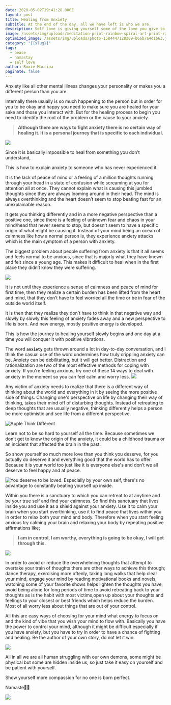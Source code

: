 ```yaml
---
date: 2020-05-02T19:41:28.000Z
layout: post
title: Healing from Anxiety
subtitle: At the end of the day, all we have left is who we are.
description: Self love is giving yourself some of the love you give to others.
image: /assets/img/uploads/meditation-print-rainbow-spiral-art-print-rainbow-fractal-wall-art-woman-print-woman-silhouette-sacred-geometry-art-spiritual-poster.jpg
optimized_image: /assets/img/uploads/photo-1584447128309-b66b7a4d1b63.jpg
category: "{{slug}}"
tags:
  - peace
  - namastay
  - self love
author: Roxie Macrina
paginate: false
---
```



Anxiety like all other mental illness changes your personality or makes you a different person than you are.

Internally there usually is so much happening to the person but in order for you to be okay and happy you need to make sure you are healed for your sake and those you interact with. But for the healing process to begin you need to identify the root of the problem or the cause to your anxiety.



> **Although there are ways to fight anxiety there is no certain way of healing it. It is a personal journey that is specific to each individual.**

![](https://i.pinimg.com/236x/71/62/9c/71629ca5d5c7dfee3017666507614bdd.jpg)


Since it is basically impossible to heal from something you don’t understand, 

This is how to explain anxiety to someone who has never experienced it.

It is the lack of peace of mind or a feeling of a million thoughts running through your head in a state of confusion while screaming at you for attention all at once. They cannot explain what is causing this jumbled thoughts since they are always looming around in their head. The mind is always overthinking and the heart doesn’t seem to stop beating fast for an unexplainable reason.

It gets you thinking differently and in a more negative perspective than a positive one, since there is a feeling of unknown fear and chaos in your mind/head that never seems to stop, but doesn’t seem to have a specific origin of what might be causing it. Instead of your mind being an ocean of calmness like how a normal person is, they experience anxiety attacks which is the main symptom of a person with anxiety. 

The biggest problem about people suffering from anxiety is that it all seems and feels normal to be anxious, since that is majorly what they have known and felt since a young age. This makes it difficult to heal when in the first place they didn’t know they were suffering.



![ ](https://i.pinimg.com/236x/8a/2e/7b/8a2e7bfca7eaea19ea873ec858e79f2e.jpg)

It is not until they experience a sense of calmness and peace of mind for first time, then they realize a certain burden has been lifted from the heart and mind, that they don’t have to feel worried all the time or be in fear of the outside world itself.

It is then that they realize they don’t have to think in that negative way and slowly by slowly this feeling of anxiety fades away and a new perspective to life is born. And new energy, mostly positive energy is developed.

This is how the journey to healing yourself slowly begins and one day at a time you will conquer it with positive vibrations.


The word **`anxiety`** gets thrown around a lot in day-to-day conversation, and I think the casual use of the word undermines how truly crippling anxiety can be. Anxiety can be debilitating, but it will get better. Distraction and rationalization are two of the most effective methods for coping with anxiety. If you're feeling anxious, try one of these 14 ways to deal with anxiety in the moment so you can feel calm and worry less.
![](https://i.pinimg.com/236x/10/0e/5f/100e5fdf053a6d023d04f0f77a1ad897.jpg)


Any victim of anxiety needs to realize that there is a different way of thinking about the world and everything in it by seeing the more positive side of things. Changing one's perspective on life by changing their way of thinking, takes their mind off of disturbing thoughts. Instead of retreating to deep thoughts that are usually negative, thinking differently helps a person be more optimistic and see life from a different perspective.


![Apple Think Different](https://i.pinimg.com/236x/4f/99/11/4f99118ed3aa8704307b77fec4c5d4c9.jpg)


Learn not to be so hard to yourself all the time. Because sometimes we don’t get to know the origin of the anxiety, it could be a childhood trauma or an incident that affected the brain in the past. 

So show yourself so much more love than you think you deserve, for you actually do deserve it and everything good that the world has to offer. Because it is your world too just like it is everyone else's and don’t we all deserve to feel happy and at peace.


![You deserve to be loved. Especially by your own self, there's no advantage to constantly beating yourself up inside.](https://i.pinimg.com/236x/72/b2/12/72b212f099f74ed06c78374c87900cc0.jpg)



Within you there is a sanctuary to which you can retreat to at anytime and be your true self and find your calmness. So find this sanctuary that lives inside you and use it as a shield against your anxiety. Use it to calm your brain when you start overthinking, use it to find peace that lives within you in order to relax both your mind and body. Therefore when you start feeling anxious try calming your brain and relaxing your body by repeating positive affirmations like;

>**I am in control, I am worthy, everything is going to be okay, I will get through this.**

![](https://i.pinimg.com/236x/cd/6d/01/cd6d014b5f80af986d17031646bf2fb6.jpg)


In order to avoid or reduce the overwhelming thoughts that attempt to overtake your train of thoughts there are other ways to achieve this through; dance therapy, exercising more oftenly, taking long walks that help clear your mind, engage your mind by reading motivational books and novels, watching some of your favorite shows helps lighten the thoughts you have, avoid being alone  for long periods of  time to avoid retreating back to your thoughts as is the habit with most victims,open up about your thoughts and feelings to your closest or best friends which helps reduce the burden. Most of all worry less about things that are out of your control.

All this are easy ways of choosing for your mind what energy to focus on and the kind of vibe that  you wish your mind to flow with.  Basically you have the power to control your mind, although it might be difficult especially if you have anxiety, but you have to try in order to have a chance of fighting and healing. Be the author of your own story, do not let it win.


![](https://i.pinimg.com/236x/45/46/9a/45469ad675163bf480fca747aced4167.jpg)

All in all we are all human struggling with our own demons, some might be physical but some are hidden inside us, so just take it easy on yourself and be patient with yourself.

Show yourself more compassion for no one is born perfect.

Namaste💐😊


![](https://i.pinimg.com/564x/4d/e3/e5/4de3e594681ad5036a1c5435df6146a4.jpg)


